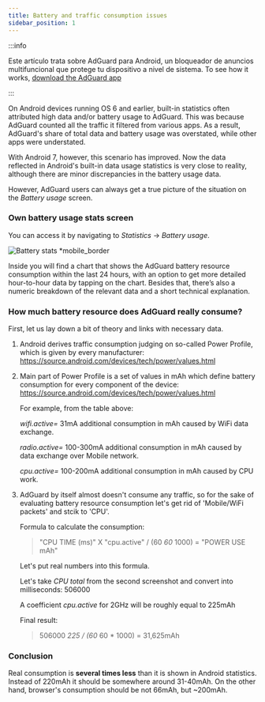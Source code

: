 ```yaml
---
title: Battery and traffic consumption issues
sidebar_position: 1
---
```


:::info

Este artículo trata sobre AdGuard para Android, un bloqueador de anuncios multifuncional que protege tu dispositivo a nivel de sistema. To see how it works, [download the AdGuard app](https://agrd.io/download-kb-adblock)

:::

On Android devices running OS 6 and earlier, built-in statistics often attributed high data and/or battery usage to AdGuard. This was because AdGuard counted all the traffic it filtered from various apps. As a result, AdGuard's share of total data and battery usage was overstated, while other apps were understated.

With Android 7, however, this scenario has improved. Now the data reflected in Android's built-in data usage statistics is very close to reality, although there are minor discrepancies in the battery usage data.

However, AdGuard users can always get a true picture of the situation on the *Battery usage* screen.

### Own battery usage stats screen

You can access it by navigating to *Statistics* → *Battery usage*.

![Battery stats *mobile_border](https://cdn.adtidy.org/content/articles/battery/1.png)

Inside you will find a chart that shows the AdGuard battery resource consumption within the last 24 hours, with an option to get more detailed hour-to-hour data by tapping on the chart. Besides that, there’s also a numeric breakdown of the relevant data and a short technical explanation.

### How much battery resource does AdGuard really consume?

First, let us lay down a bit of theory and links with necessary data.

1. Android derives traffic consumption judging on so-called Power Profile, which is given by every manufacturer: <https://source.android.com/devices/tech/power/values.html>

1. Main part of Power Profile is a set of values in mAh which define battery consumption for every component of the device: <https://source.android.com/devices/tech/power/values.html>

    For example, from the table above:

    *wifi.active=* 31mA additional consumption in mAh caused by WiFi data exchange.

    *radio.active=* 100-300mA additional consumption in mAh caused by data exchange over Mobile network.

    *cpu.active=* 100-200mA additional consumption in mAh caused by CPU work.

1. AdGuard by itself almost doesn't consume any traffic, so for the sake of evaluating battery resource consumption let's get rid of 'Mobile/WiFi packets' and stcik to 'CPU'.

    Formula to calculate the consumption:

    > "CPU TIME (ms)" X "cpu.active" / (60 *60* 1000) = "POWER USE mAh"

    Let's put real numbers into this formula.

    Let's take *CPU total* from the second screenshot and convert into milliseconds: 506000

    A coefficient *cpu.active* for 2GHz will be roughly equal to 225mAh

    Final result:

    > 506000 *225 / (60* 60 * 1000) = 31,625mAh

### Conclusion

Real consumption is **several times less** than it is shown in Android statistics. Instead of 220mAh it should be somewhere around 31-40mAh. On the other hand, browser's consumption should be not 66mAh, but ~200mAh.
